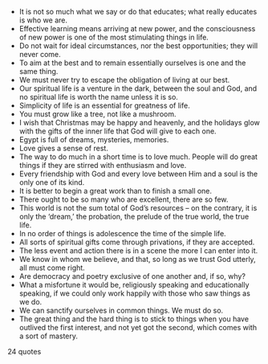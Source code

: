  - It is not so much what we say or do that educates; what really educates is who we are.
 - Effective learning means arriving at new power, and the consciousness of new power is one of the most stimulating things in life.
 - Do not wait for ideal circumstances, nor the best opportunities; they will never come.
 - To aim at the best and to remain essentially ourselves is one and the same thing.
 - We must never try to escape the obligation of living at our best.
 - Our spiritual life is a venture in the dark, between the soul and God, and no spiritual life is worth the name unless it is so.
 - Simplicity of life is an essential for greatness of life.
 - You must grow like a tree, not like a mushroom.
 - I wish that Christmas may be happy and heavenly, and the holidays glow with the gifts of the inner life that God will give to each one.
 - Egypt is full of dreams, mysteries, memories.
 - Love gives a sense of rest.
 - The way to do much in a short time is to love much. People will do great things if they are stirred with enthusiasm and love.
 - Every friendship with God and every love between Him and a soul is the only one of its kind.
 - It is better to begin a great work than to finish a small one.
 - There ought to be so many who are excellent, there are so few.
 - This world is not the sum total of God’s resources – on the contrary, it is only the ‘dream,’ the probation, the prelude of the true world, the true life.
 - In no order of things is adolescence the time of the simple life.
 - All sorts of spiritual gifts come through privations, if they are accepted.
 - The less event and action there is in a scene the more I can enter into it.
 - We know in whom we believe, and that, so long as we trust God utterly, all must come right.
 - Are democracy and poetry exclusive of one another and, if so, why?
 - What a misfortune it would be, religiously speaking and educationally speaking, if we could only work happily with those who saw things as we do.
 - We can sanctify ourselves in common things. We must do so.
 - The great thing and the hard thing is to stick to things when you have outlived the first interest, and not yet got the second, which comes with a sort of mastery.

24 quotes